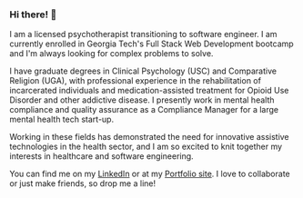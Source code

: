 ### Hi there! 👋

I am a licensed psychotherapist transitioning to software engineer. I am currently enrolled in Georgia Tech's Full Stack Web Development bootcamp and I'm always looking for complex problems to solve. 

I have graduate degrees in Clinical Psychology (USC) and Comparative Religion (UGA), with professional experience in the rehabilitation of incarcerated individuals and medication-assisted treatment for Opioid Use Disorder and other addictive disease. I presently work in mental health compliance and quality assurance as a Compliance Manager for a large mental health tech start-up.

Working in these fields has demonstrated the need for innovative assistive technologies in the health sector, and I am so excited to knit together my interests in healthcare and software engineering.

You can find me on my [LinkedIn](https://www.linkedin.com/in/amandacdulaney/) or at my [Portfolio site](https://quadrilateral0.github.io/ACD-Portfolio/). I love to collaborate or just make friends, so drop me a line!

<!--
**Quadrilateral0/Quadrilateral0** is a ✨ _special_ ✨ repository because its `README.md` (this file) appears on your GitHub profile.

Here are some ideas to get you started:

- 🔭 I’m currently working on ...
- 🌱 I’m currently learning ...
- 👯 I’m looking to collaborate on ...
- 🤔 I’m looking for help with ...
- 💬 Ask me about ...
- 📫 How to reach me: ...
- 😄 Pronouns: ...
- ⚡ Fun fact: ...
-->

